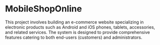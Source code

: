 # MobileShopOnline
This project involves building an e-commerce website specializing in electronic products such as Android and iOS phones, tablets, accessories, and related services. The system is designed to provide comprehensive features catering to both end-users (customers) and administrators.
